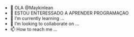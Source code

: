 - 👋 OLA @Maykinlean
- 👀 ESTOU ENTERESSADO A APRENDER PROGRAMAÇAO 
- 🌱 I’m currently learning ...
- 💞️ I’m looking to collaborate on ...
- 📫 How to reach me ...

<!---
Maykinlean/Maykinlean is a ✨ special ✨ repository because its `README.md` (this file) appears on your GitHub profile.
You can click the Preview link to take a look at your changes.
--->
